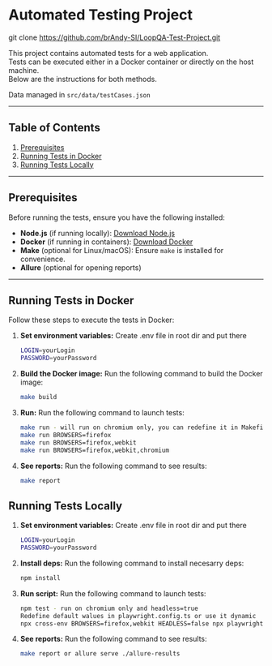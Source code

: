 # Automated Testing Project

git clone https://github.com/brAndy-SI/LoopQA-Test-Project.git

This project contains automated tests for a web application.  
Tests can be executed either in a Docker container or directly on the host machine.  
Below are the instructions for both methods.  

Data managed in `src/data/testCases.json`

---

## Table of Contents
1. [Prerequisites](#prerequisites)
2. [Running Tests in Docker](#running-tests-in-docker)
3. [Running Tests Locally](#running-tests-locally)

---

## Prerequisites

Before running the tests, ensure you have the following installed:

- **Node.js** (if running locally): [Download Node.js](https://nodejs.org/)
- **Docker** (if running in containers): [Download Docker](https://www.docker.com/products/docker-desktop)
- **Make** (optional for Linux/macOS): Ensure `make` is installed for convenience.
- **Allure** (optional for opening reports)

---

## Running Tests in Docker

Follow these steps to execute the tests in Docker:

1. **Set environment variables:**
   Create .env file in root dir and put there
   ```bash
   LOGIN=yourLogin
   PASSWORD=yourPassword

2. **Build the Docker image:**
   Run the following command to build the Docker image:
   ```bash
   make build

3. **Run:**
   Run the following command to launch tests:
   ```bash
   make run - will run on chromium only, you can redefine it in Makefile
   make run BROWSERS=firefox
   make run BROWSERS=firefox,webkit
   make run BROWSERS=firefox,webkit,chromium

4. **See reports:**
   Run the following command to see results:
   ```bash
   make report

## Running Tests Locally
1. **Set environment variables:**
   Create .env file in root dir and put there
   ```bash
   LOGIN=yourLogin
   PASSWORD=yourPassword

2. **Install deps:**
   Run the following command to install necesarry deps:
   ```bash
   npm install

3. **Run script:**
   Run the following command to launch tests:
   ```bash
   npm test - run on chromium only and headless=true 
   Redefine default walues in playwright.config.ts or use it dynamic 
   npx cross-env BROWSERS=firefox,webkit HEADLESS=false npx playwright test

4. **See reports:**
   Run the following command to see results:
   ```bash
   make report or allure serve ./allure-results